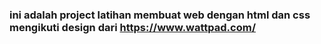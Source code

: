 ### ini adalah project latihan membuat web dengan html dan css mengikuti design dari https://www.wattpad.com/